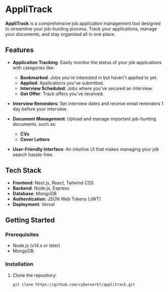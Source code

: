 # AppliTrack

**AppliTrack** is a comprehensive job application management tool designed to streamline your job-hunting process. Track your applications, manage your documents, and stay organized all in one place.

## Features

- **Application Tracking**: Easily monitor the status of your job applications with categories like:
  - **Bookmarked**: Jobs you're interested in but haven't applied to yet.
  - **Applied**: Applications you've submitted.
  - **Interview Scheduled**: Jobs where you've secured an interview.
  - **Got Offer**: Track offers you've received.
  
- **Interview Reminders**: Set interview dates and receive email reminders 1 day before your interview.

- **Document Management**: Upload and manage important job-hunting documents, such as:
  - **CVs**
  - **Cover Letters**
  
- **User-Friendly Interface**: An intuitive UI that makes managing your job search hassle-free.

## Tech Stack

- **Frontend**: Next.js, React, Tailwind CSS
- **Backend**: Node.js, Express
- **Database**: MongoDB
- **Authentication**: JSON Web Tokens (JWT)
- **Deployment**: Vercel

## Getting Started

### Prerequisites

- Node.js (v14.x or later)
- MongoDB

### Installation

1. Clone the repository:

   ```bash
   git clone https://github.com/cyberserk7/applitrack.git
  ```
